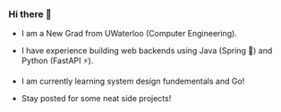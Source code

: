 ### Hi there 👋
- I am a New Grad from UWaterloo (Computer Engineering).
- I have experience building web backends using Java (Spring 🫘) and Python (FastAPI ⚡️).
- I am currently learning system design fundementals and Go!

     
- Stay posted for some neat side projects!
<!--
**jry0/jry0** is a ✨ _special_ ✨ repository because its `README.md` (this file) appears on your GitHub profile.

Here are some ideas to get you started:

- 🔭 I’m currently working on ...
- 🌱 I’m currently learning ...
- 👯 I’m looking to collaborate on ...
- 🤔 I’m looking for help with ...
- 💬 Ask me about ...
- 📫 How to reach me: ...
- 😄 Pronouns: ...
- ⚡ Fun fact: ...
-->
